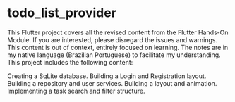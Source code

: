 # todo_list_provider

This Flutter project covers all the revised content from the Flutter Hands-On Module.
If you are interested, please disregard the issues and warnings. This content is out of context, entirely focused on learning. The notes are in my native language (Brazilian Portuguese) to facilitate my understanding.
This project includes the following content:

Creating a SqLite database.
Building a Login and Registration layout.
Building a repository and user services.
Building a layout and animation.
Implementing a task search and filter structure.
